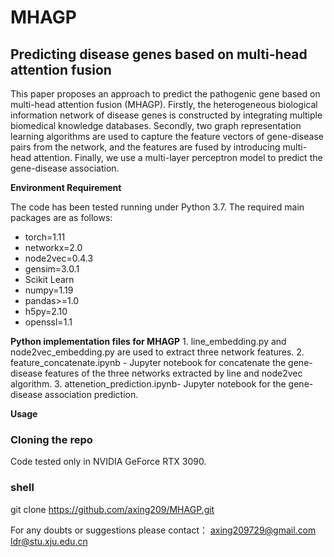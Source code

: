 # MHAGP
## Predicting disease genes based on multi-head attention fusion

This paper proposes an approach to predict the pathogenic gene based on multi-head attention fusion (MHAGP). Firstly, the heterogeneous biological information network of disease genes is constructed by integrating multiple biomedical knowledge databases. Secondly, two graph representation learning algorithms are used to capture the feature vectors of gene-disease pairs from the network, and the features are fused by introducing multi-head attention. Finally, we use a multi-layer perceptron model to predict the gene-disease association.

**Environment Requirement**

The code has been tested running under Python 3.7. The  required main packages are as follows:
* torch=1.11
* networkx=2.0
* node2vec=0.4.3
* gensim=3.0.1
* Scikit Learn
* numpy=1.19
* pandas>=1.0
* h5py=2.10
* openssl=1.1


**Python implementation files for MHAGP**
      1. line_embedding.py and node2vec_embedding.py are used to extract three network features.
      2. feature_concatenate.ipynb - Jupyter notebook for concatenate the gene-disease features of the three networks extracted by line and node2vec algorithm.
      3. attenetion_prediction.ipynb- Jupyter notebook for the gene-disease association prediction.

**Usage**

### Cloning the repo
Code tested only in NVIDIA GeForce RTX 3090.

### shell
git clone https://github.com/axing209/MHAGP.git

For any doubts or suggestions please contact：
axing209729@gmail.com
ldr@stu.xju.edu.cn
